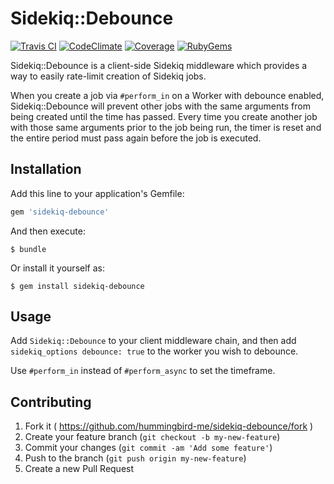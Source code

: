 Sidekiq::Debounce
=================
 [![Travis CI](http://img.shields.io/travis/hummingbird-me/sidekiq-debounce/master.svg)](https://travis-ci.org/hummingbird-me/sidekiq-debounce)
 [![CodeClimate](http://img.shields.io/codeclimate/github/hummingbird-me/sidekiq-debounce.svg)](https://codeclimate.com/github/NuckChorris/sidekiq-debounce)
 [![Coverage](http://img.shields.io/codeclimate/coverage/github/hummingbird-me/sidekiq-debounce.svg)](https://codeclimate.com/github/NuckChorris/sidekiq-debounce)
 [![RubyGems](http://img.shields.io/gem/v/sidekiq-debounce.svg)](https://rubygems.org/gems/sidekiq-debounce)

Sidekiq::Debounce is a client-side Sidekiq middleware which provides a way to
easily rate-limit creation of Sidekiq jobs.

When you create a job via `#perform_in` on a Worker with debounce enabled,
Sidekiq::Debounce will prevent other jobs with the same arguments from being
created until the time has passed. Every time you create another job with those
same arguments prior to the job being run, the timer is reset and the entire
period must pass again before the job is executed.

## Installation

Add this line to your application's Gemfile:

```ruby
gem 'sidekiq-debounce'
```

And then execute:

    $ bundle

Or install it yourself as:

    $ gem install sidekiq-debounce

## Usage

Add `Sidekiq::Debounce` to your client middleware chain, and then add
`sidekiq_options debounce: true` to the worker you wish to debounce.

Use `#perform_in` instead of `#perform_async` to set the timeframe.

## Contributing

1. Fork it ( https://github.com/hummingbird-me/sidekiq-debounce/fork )
2. Create your feature branch (`git checkout -b my-new-feature`)
3. Commit your changes (`git commit -am 'Add some feature'`)
4. Push to the branch (`git push origin my-new-feature`)
5. Create a new Pull Request
